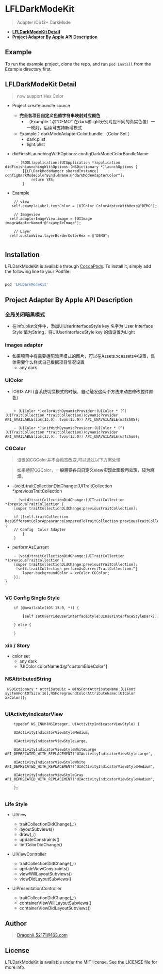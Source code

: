 # LFLDarkModeKit

> Adapter iOS13+ DarkMode 

- **[LFLDarkModeKit Detail](#use)** 
- **[Project Adapter By Apple API Description](#darkMode)** 

## Example

To run the example project, clone the repo, and run `pod install` from the 
Example directory first.

## <a name="use"></a> LFLDarkModeKit Detail

> now support Hex Color 

- Project create bundle source 
	- **完全各项目自定义色值字符串映射对应颜色**
		- （Example：@“DEMO” 在dark和light分别对应不同的真实色值）一一映射，后续可支持新增模式
	- Example：darkModeAdapterColor.bundle （Color Set ）
		- dark.plist 
		- light.plist

- didFinishLaunchingWithOptions: configDarkModeColorBundleName 

```
	 - (BOOL)application:(UIApplication *)application didFinishLaunchingWithOptions:(NSDictionary *)launchOptions {
	    [[LFLDarkModeManger sharedInstance] configDarkModeColorBundleName:@"darkModeAdapterColor"];
		    return YES;
		}

```

- Example  

``` 
	// view
   self.exampleLabel.textColor = [UIColor ColorAdpterWithHex:@"DEMO"];
  
  	// Imageview 
  self.adapterImageView.image = [UIImage imageAdapterNamed:@"exampleImage"];

	// Layer 
  self.customView.layerBorderColorHex = @"DEMO";
	    
```

## Installation

LFLDarkModeKit is available through [CocoaPods](https://cocoapods.org). To install it, simply add the following line to your Podfile:

```ruby

pod 'LFLDarkModeKit'

```

## <a name="darkMode"></a> Project Adapter By Apple API Description

### 全局关闭暗黑模式

- 在Info.plist文件中，添加UIUserInterfaceStyle key 名字为 User Interface Style 值为String，将UIUserInterfaceStyle key 的值设置为Light

### images adapter

- 如果项目中有需要适配暗黑模式的图片，可以在Assets.xcassets中设置，具体需要什么样式自己根据项目情况设置
	- any dark 
	
### UIColor

- iOS13 API (当系统切换模式的时候，自动触发这两个方法来动态修改控件颜色)

```

	+ (UIColor *)colorWithDynamicProvider:(UIColor * (^)(UITraitCollection *traitCollection))dynamicProvider API_AVAILABLE(ios(13.0), tvos(13.0)) API_UNAVAILABLE(watchOS);

	- (UIColor *)initWithDynamicProvider:(UIColor * (^)(UITraitCollection *traitCollection))dynamicProvider API_AVAILABLE(ios(13.0), tvos(13.0)) API_UNAVAILABLE(watchos);

```

### CGColor 

> 设置的CGColor并不会动态改变,可以通过以下方案处理

> 如果适配CGColor，**一般需要各自自定义view实现此函数再处理，较为麻烦**。

- -(void)traitCollectionDidChange:(UITraitCollection *)previousTraitCollection

```
	- (void)traitCollectionDidChange:(UITraitCollection *)previousTraitCollection {
    [super traitCollectionDidChange:previousTraitCollection];
    
    if ([self.traitCollection hasDifferentColorAppearanceComparedToTraitCollection:previousTraitCollection]) {
    // Config  Color Adapter 
    	}
    }

```
- performAsCurrent
	
```
	- (void)traitCollectionDidChange:(UITraitCollection *)previousTraitCollection {
    [super traitCollectionDidChange:previousTraitCollection];
     [self.traitCollection performAsCurrentTraitCollection:^{
        layer.backgroundColor = xxColor.CGColor;
    }];
}
	
```

### VC Config Single Style 
 
```
	if (@available(iOS 13.0, *)) {
    
        [self setOverrideUserInterfaceStyle:UIUserInterfaceStyleDark];
        
    } else {
    
    }
```
### xib / Story 
- color set 
	- any dark 
	- [UIColor colorNamed:@"customBlueColor"] 

### NSAttributedString

```
 NSDictionary * attributeDic = @{NSFontAttributeName:[UIFont systemFontOfSize:16],NSForegroundColorAttributeName:[UIColor xxColor]};
	
```

### UIActivityIndicatorView


```
	typedef NS_ENUM(NSInteger, UIActivityIndicatorViewStyle) {
	
    UIActivityIndicatorViewStyleMedium,
	
    UIActivityIndicatorViewStyleLarge,
	
    UIActivityIndicatorViewStyleWhiteLarge API_DEPRECATED_WITH_REPLACEMENT("UIActivityIndicatorViewStyleLarge",
	
    UIActivityIndicatorViewStyleWhite API_DEPRECATED_WITH_REPLACEMENT("UIActivityIndicatorViewStyleMedium",
	
    UIActivityIndicatorViewStyleGray API_DEPRECATED_WITH_REPLACEMENT("UIActivityIndicatorViewStyleMedium",
	
	};
	
```

### Life Style 


- UIView

	- traitCollectionDidChange(_:)
	- layoutSubviews()
	- draw(_:)
	- updateConstraints()
	- tintColorDidChange()

- UIViewController
	- traitCollectionDidChange(_:)
	- updateViewConstraints()
	- viewWillLayoutSubviews()
	- viewDidLayoutSubviews()

- UIPresentationController
	- traitCollectionDidChange(_:)
	- containerViewWillLayoutSubviews()
	- containerViewDidLayoutSubviews()

## Author

> Dragonli_52171@163.com

## License

LFLDarkModeKit is available under the MIT license. See the LICENSE file for more info.

